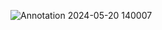 ![Annotation 2024-05-20 140007](https://github.com/pocatalin/Translo/assets/32682232/441a2aff-e06a-413b-a6ee-b6a3bcd2f4c3)
